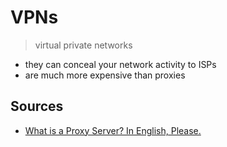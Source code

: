 # VPNs

> virtual private networks

- they can conceal your network activity to ISPs
- are much more expensive than proxies

## Sources

- [What is a Proxy Server? In English, Please.](https://www.freecodecamp.org/news/what-is-a-proxy-server-in-english-please/)
